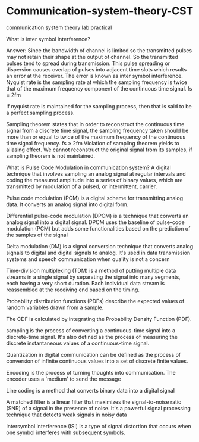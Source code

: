 # Communication-system-theory-CST
communication system theory lab practical 

 
 What is inter symbol interference?

Answer:  Since the bandwidth of channel is limited so the transmitted pulses may not retain their shape at the output of channel. So the transmitted pulses tend to spread during transmission. This pulse spreading or dispersion causes overlap of pulses into adjacent time slots which results an error at the receiver. The error is known as inter symbol interference.
 Nyquist rate is the sampling rate at which the sampling frequency is twice that of the maximum frequency component of the continuous time signal.
fs  = 2fm 


If nyquist rate is maintained for the sampling process, then that is said to be a perfect sampling process.
 
 Sampling theorem states that in order to reconstruct the continuous time signal from a discrete time signal, the sampling frequency taken should be more than or equal to twice of the maximum frequency of the continuous time signal frequency.
fs  ≥ 2fm
Violation of sampling theorem yields to aliasing effect. We cannot reconstruct the original signal from its samples, if sampling theorem is not maintained.

What is Pulse Code Modulation in communication system?
A digital technique that involves sampling an analog signal at regular intervals and coding the measured amplitude into a series of binary values, which are transmitted by modulation of a pulsed, or intermittent, carrier.
 
 Pulse code modulation (PCM)  is a digital scheme for transmitting analog data. It converts an analog signal into digital form.

 Differential pulse-code modulation (DPCM) is a technique that converts an analog signal into a digital signal. DPCM uses the baseline of pulse-code modulation (PCM) but adds some functionalities based on the prediction of the samples of the signal

Delta modulation (DM) is a signal conversion technique that converts analog signals to digital and digital signals to analog. It's used in data transmission systems and speech communication when quality is not a concern

 Time-division multiplexing (TDM) is a method of putting multiple data streams in a single signal by separating the signal into many segments, each having a very short duration. Each individual data stream is reassembled at the receiving end based on the timing.

Probability distribution functions (PDFs) describe the expected values of random variables drawn from a sample.

The CDF is calculated by integrating the Probability Density Function (PDF).

sampling is the process of converting a continuous-time signal into a discrete-time signal. It's also defined as the process of measuring the discrete instantaneous values of a continuous-time signal.

 Quantization in digital communication can be defined as the process of conversion of infinite continuous values into a set of discrete finite values.

Encoding is the process of turning thoughts into communication. The encoder uses a 'medium' to send the message

 Line coding is a method that converts binary data into a digital signal

 A matched filter is a linear filter that maximizes the signal-to-noise ratio (SNR) of a signal in the presence of noise. It's a powerful signal processing technique that detects weak signals in noisy data

 Intersymbol interference (ISI) is a type of signal distortion that occurs when one symbol interferes with subsequent symbols.

